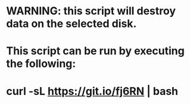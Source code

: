 
# WARNING: this script will destroy data on the selected disk.  
# This script can be run by executing the following:  
#   curl -sL https://git.io/fj6RN | bash 

